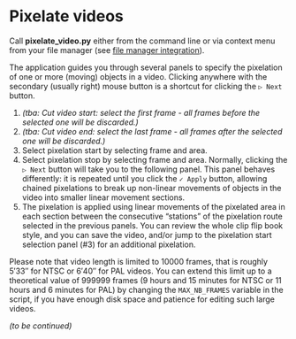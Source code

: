# Pixelate videos

Call **pixelate_video.py** either from the command line or via
context menu from your file manager
(see [file manager integration](./file-manager-integration.md)).

The application guides you through several panels to specify the pixelation
of one or more (moving) objects in a video.
Clicking  anywhere with the secondary (usually right) mouse button
is a shortcut for clicking the `▷ Next` button.

1. _(tba: Cut video start: select the first frame -
   all frames before the selected one will be discarded.)_
2. _(tba: Cut video end: select the last frame -
   all frames after the selected one will be discarded.)_
3. Select pixelation start by selecting frame and area.
4. Select pixelation stop by selecting frame and area.
   Normally, clicking the `▷ Next` button will take you to the following panel.
   This panel behaves differently: it is repeated until you click the `✓ Apply` button,
   allowing chained pixelations to break up non-linear movements of objects
   in the video into smaller linear movement sections.
5. The pixelation is applied using linear movements of the pixelated area
   in each section between the consecutive “stations” of the
   pixelation route selected in the previous panels.
   You can review the whole clip flip book style, and you can save the video,
   and/or jump to the pixelation start selection panel (#3) for an additional pixelation.

Please note that video length is limited to 10000 frames, that is roughly
5′33″ for NTSC or 6′40″ for PAL videos.
You can extend this limit up to a theoretical value of 999999 frames
(9 hours and 15 minutes for NTSC or 11 hours and 6 minutes for PAL)
by changing the `MAX_NB_FRAMES` variable in the script,
if you have enough disk space and patience for editing such large videos.

_(to be continued)_
